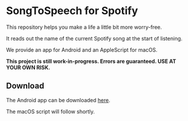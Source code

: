 # SongToSpeech for Spotify

This repository helps you make a life a little bit more worry-free.

It reads out the name of the current Spotify song at the start of listening.

We provide an app for Android and an AppleScript for macOS.

**This project is still work-in-progress. Errors are guaranteed. USE AT YOUR OWN RISK.**

## Download

The Android app can be downloaded [here](https://github.com/PhazCode/songname/releases/latest/download/app-release.apk).

The macOS script will follow shortly.
